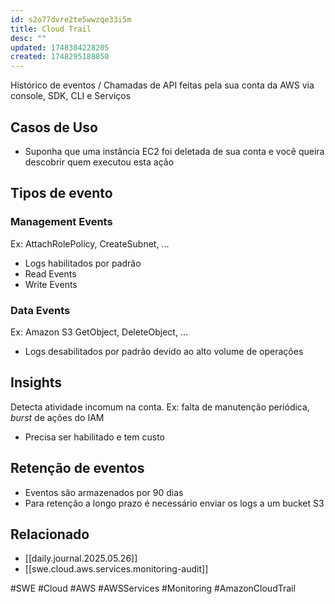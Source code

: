 ```yaml
---
id: s2o77dvre2te5wwzqe33i5m
title: Cloud Trail
desc: ""
updated: 1748304228205
created: 1748295188850
---
```


Histórico de eventos / Chamadas de API feitas pela sua conta da AWS via console, SDK, CLI e Serviços

## Casos de Uso

- Suponha que uma instância EC2 foi deletada de sua conta e você queira descobrir quem executou esta ação

## Tipos de evento

### Management Events

Ex: AttachRolePolicy, CreateSubnet, ...

- Logs habilitados por padrão
- Read Events
- Write Events

### Data Events

Ex: Amazon S3 GetObject, DeleteObject, ...

- Logs desabilitados por padrão devido ao alto volume de operações

## Insights

Detecta atividade incomum na conta. Ex: falta de manutenção periódica, _burst_ de ações do IAM

- Precisa ser habilitado e tem custo

## Retenção de eventos

- Eventos são armazenados por 90 dias
- Para retenção a longo prazo é necessário enviar os logs a um bucket S3

## Relacionado

- [[daily.journal.2025.05.26]]
- [[swe.cloud.aws.services.monitoring-audit]]

#SWE #Cloud #AWS #AWSServices #Monitoring #AmazonCloudTrail
